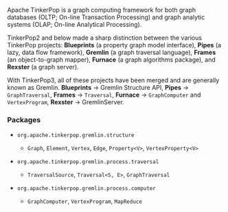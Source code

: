 Apache TinkerPop is a graph computing framework for both graph databases (OLTP; On-line
Transaction Processing) and graph analytic systems (OLAP; On-line Analytical Processing).

TinkerPop2 and below made a sharp distinction between the various TinkerPop projects:
**Blueprints** (a property graph model interface), **Pipes** (a lazy, data flow framework),
**Gremlin** (a graph traversal language), **Frames** (an object-to-graph mapper),
**Furnace** (a graph algorithms package), and **Rexster** (a graph server).

With TinkerPop3, all of these projects have been merged and are generally known as Gremlin.
**Blueprints** → Gremlin Structure API, **Pipes** → `GraphTraversal`, **Frames** → `Traversal`,
**Furnace** → `GraphComputer` and `VertexProgram`, **Rexster** → GremlinServer.

### Packages

- `org.apache.tinkerpop.gremlin.structure`
  - `Graph`, `Element`, `Vertex`, `Edge`, `Property<V>`, `VertexProperty<V>`

- `org.apache.tinkerpop.gremlin.process.traversal`
  - `TraversalSource`, `Traversal<S, E>`, `GraphTraversal`

- `org.apache.tinkerpop.gremlin.process.computer`
  - `GraphComputer`, `VertexProgram`, `MapReduce`
